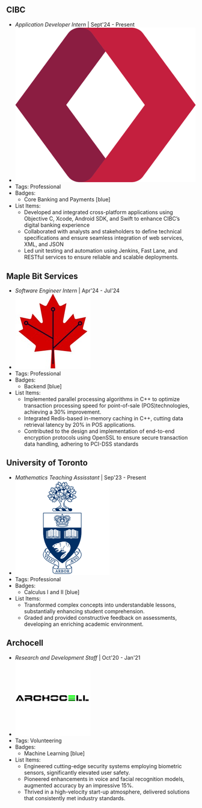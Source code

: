 ## CIBC
- *Application Developer Intern* | Sept'24 - Present
- ![CM-20af2e8c](../assets/CM-20af2e8c.png)
- Tags: Professional
- Badges:
  - Core Banking and Payments [blue]
- List Items:
  - Developed and integrated cross-platform applications using Objective C, Xcode, Android SDK, and Swift to enhance CIBC’s digital banking experience
  - Collaborated with analysts and stakeholders to define technical specifications and ensure seamless integration of web services, XML, and JSON
  - Led unit testing and automation using Jenkins, Fast Lane, and RESTful services to ensure reliable and scalable deployments.

## Maple Bit Services
- *Software Engineer Intern* | Apr'24 - Jul'24
- ![maple_bit_services_logo](../assets/maple_bit_services_logo.jpeg)
- Tags: Professional
- Badges:
  - Backend [blue]
- List Items:
  - Implemented parallel processing algorithms in C++ to optimize transaction processing speed for point-of-sale (POS)technologies, achieving a 30% improvement.
  - Integrated Redis-based in-memory caching in C++, cutting data retrieval latency by 20% in POS applications.
  - Contributed to the design and implementation of end-to-end encryption protocols using OpenSSL to ensure secure transaction data handling, adhering to PCI-DSS standards

## University of Toronto
- *Mathematics Teaching Assisstant* | Sep'23 - Present
- ![Utoronto_coa.svg](../assets/Utoronto_coa.svg.png)
- Tags: Professional
- Badges:
  - Calculus I and II [blue]
- List Items:
  - Transformed complex concepts into understandable lessons, substantially enhancing student comprehension.
  - Graded and provided constructive feedback on assessments, developing an enriching academic environment.

## Archocell
- *Research and Development Staff* | Oct'20 - Jan'21
- ![x8iXegMprTMsfHagJLbbFAEXOJs1700146396071_200x200](../assets/x8iXegMprTMsfHagJLbbFAEXOJs1700146396071_200x200.png)
- Tags: Volunteering
- Badges:
  - Machine Learning [blue]
- List Items:
  - Engineered cutting-edge security systems employing biometric sensors, significantly elevated user safety.
  - Pioneered enhancements in voice and facial recognition models, augmented accuracy by an impressive 15%.
  - Thrived in a high-velocity start-up atmosphere, delivered solutions that consistently met industry standards.